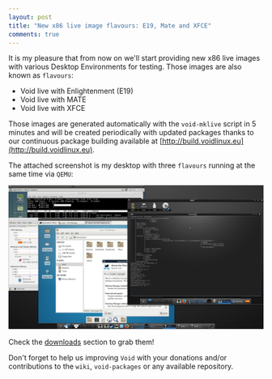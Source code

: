 ```yaml
---
layout: post
title: "New x86 live image flavours: E19, Mate and XFCE"
comments: true
---
```


It is my pleasure that from now on we'll start providing new x86 live images with
various Desktop Environments for testing. Those images are also known as `flavours`:

- Void live with Enlightenment (E19)
- Void live with MATE
- Void live with XFCE

Those images are generated automatically with the `void-mklive` script in 5 minutes
and will be created periodically with updated packages thanks to our continuous
package building available at [http://build.voidlinux.eu](http://build.voidlinux.eu).

The attached screenshot is my desktop with three `flavours` running at the same
time via `QEMU`:

[![xtraeme desktop](/assets/screenshots/live-flavours.jpg "xtraeme desktop")](/assets/screenshots/live-flavours.jpg)

Check the [downloads](http://www.voidlinux.eu/#download) section to grab them!

Don't forget to help us improving `Void` with your donations and/or contributions
to the `wiki`, `void-packages` or any available repository.

